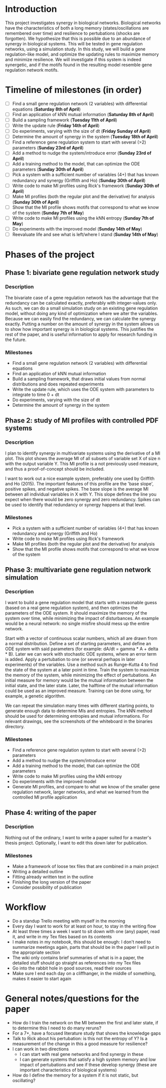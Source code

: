 # Introduction

This project investigates synergy in biological networks.
Biological networks have the characteristics of both a long memory (states/oscillations are remembered over time) and resilience to pertubations (shocks are forgotten).
We hypothesize that this is possible due to an abundance of synergy in biological systems.
This will be tested in gene regulation networks, using a simulation study.
In this study, we will build a gene regulation-like model, and optimize the updating rules to maximize memory and minimize resilience.
We will investigate if this system is indeed synergetic, and if the motifs found in the resulting model resemble gene regulation network motifs.

# Timeline of milestones (in order)

* [ ] Find a small gene regulation network (2 variables) with differential equations (**Saturday 8th of April**)
* [ ] Find an application of kNN mutual information (**Saturday 8th of April**)
* [ ] Build a sampling framework (**Tuesday 11th of April**)
* [ ] Write the update rule (**Friday 14th of April**)
* [ ] Do experiments, varying with the size of dt (**Friday Sunday of April**)
* [ ] Determine the amount of synergy in the system (**Tuesday 18th of April**)
* [ ] Find a reference gene regulation system to start with several (>2) parameters (**Sunday 23rd of April**)
* [ ] Add a method to nudge the system/introduce error (**Sunday 23rd of April**)
* [ ] Add a training method to the model, that can optimize the ODE parameters (**Sunday 30th of April**)
* [ ] Pick a system with a sufficient number of variables (4+) that has known redundancy and synergy (Griffith and Ho) (**Sunday 30th of April**)
* [ ] Write code to make MI profiles using Rick's framework (**Sunday 30th of April**)
* [ ] Make MI profiles (both the regular plot and the derivative) for analysis (**Sunday 30th of April**)
* [ ] Show that the MI profile shows motifs that correspond to what we know of the system (**Sunday 7th of May**)
* [ ] Write code to make MI profiles using the kNN entropy (**Sunday 7th of May**)
* [ ] Do experiments with the improved model (**Sunday 14th of May**)
* [ ] Reevaluate life and see what is left/where I stand (**Sunday 14th of May**)

# Phases of the project

## Phase 1: bivariate gene regulation network study

### Description

The bivariate case of a gene regulation network has the advantage that the redundancy can be calculated exactly, preferably with integer-values only.
As such, we can do a small simulation study on an existing gene regulation model, without doing any kind of optimization where we alter the variables.
Because we can easily find the redundancy, we can calculate the synergy exactly.
Putting a number on the amount of synergy in the system allows us to show how important synergy is in biological systems.
This justifies the rest of the paper, and is useful information to apply for research funding in the future.

### Milestones

* Find a small gene regulation network (2 variables) with differential equations
* Find an application of kNN mutual information
* Build a sampling framework, that draws initial values from normal distributions and does repeated experiments
* Write the update rule, which uses the ODE system with parameters to integrate to time 0 + dt
* Do experiments, varying with the size of dt
* Determine the amount of synergy in the system 

## Phase 2: study of MI profiles with controlled PDF systems

### Description

I plan to identify synergy in multivariate systems using the derivative of a MI plot.
This plot shows the average MI of all subsets of variable set X of size n with the output variable Y.
This MI profile is a not previously used measure, and thus a proof-of-concept should be included.

I want to work out a nice example system, preferably one used by Griffith and Ho (2015).
The important features of this profile are the 'base slope', positive spikes, and negative spikes.
The base slope is the average MI between all individual variables in X with Y.
This slope defines the line you expect when there would be zero synergy and zero redundancy.
Spikes can be used to identify that redundancy or synergy happens at that level.

### Milestones

* Pick a system with a sufficient number of variables (4+) that has known redundancy and synergy (Griffith and Ho)
* Write code to make MI profiles using Rick's framework
* Make MI profiles (both the regular plot and the derivative) for analysis
* Show that the MI profile shows motifs that correspond to what we know of the system

## Phase 3: multivariate gene regulation network simulation

### Description

I want to build a gene regulation model that starts with a reasonable guess (based on a real gene regulation system), and then optimizes the parameters of the ODE system.
It should maximize the memory of the system over time, while minimizing the impact of disturbances.
An example would be a neural network: no single misfire should mess up the entire network.

Start with a vector of continuous scalar numbers, which all are drawn from a normal distribution.
Define a set of starting parameters, and define an ODE system with said parameters (for example: dA/dt = gamma * A + delta * B).
Later we can work with stochastic ODE systems, where an error term is added.
Apply a pertubation to one (or several perhaps in later experiments) of the variables.
Use a method such as Runge-Kutta 4 to find the state of the system at a later point in time.
Train the system to maximize the memory of the system, while minimizing the effect of pertubations.
An initial measure for memory would be the mutual information between the initial state, and the later state.
Later, the halftime of the mutual information could be used as an improved measure.
Training can be done using, for example, a genetic algorithm.

We can repeat the simulation many times with different starting points, to generate enough data to determine MIs and entropies.
The kNN method should be used for determining entropies and mutual informations.
For relevant drawings, see the screenshots of the whiteboard in the binaries directory.

### Milestones

* Find a reference gene regulation system to start with several (>2) parameters
* Add a method to nudge the system/introduce error
* Add a training method to the model, that can optimize the ODE parameters
* Write code to make MI profiles using the kNN entropy
* Do experiments with the improved model
* Generate MI profiles, and compare to what we know of the smaller gene regulation network, larger networks, and what we learned from the controlled MI profile application

## Phase 4: writing of the paper

### Description

Nothing out of the ordinary, I want to write a paper suited for a master's thesis project.
Optionally, I want to edit this down later for publication.

### Milestones

* Make a framework of loose tex files that are combined in a main project
* Writing a detailed outline
* Fitting already written text in the outline
* Finishing the long version of the paper
* Consider possibility of publication

# Workflow

* Do a standup Trello meeting with myself in the morning
* Every day I want to work for at least on hour, to stay in the writing flow
* At least three times a week I want to sit down with one (any) paper, read it, and write in my Tex files based on its contents
* I make notes in my notebook, this should be enough: I don't need to summarize meetings again, parts that should be in the paper I will put in the appropriate section
* The wiki only contains brief summaries of what is in a paper, the detailed stuff should go straight as references into my Tex files
* Go into the rabbit hole in good sources, read their sources
* Make sure I end each day on a cliffhanger, in the middle of something, makes it easier to start again

# General notes/questions for the paper

* How do I train the network on the MI between the first and later state, if to determine this I need to do many reruns?
* For a 7+, have a focused literature study that shows the knowledge gaps
* Talk to Rick about his pertubation: is this not the entropy of Y? Is a measurement of the change in this a good measure for resilience?
* I can work in two directions
    * I can start with real gene networks and find synergy in these
    * I can generate systems that satisfy a high system memory and low impact of pertubations and see if these develop synergy (these are important characteristics of biological systems)
* How do I define the memory for a system if it is not static, but oscillating?